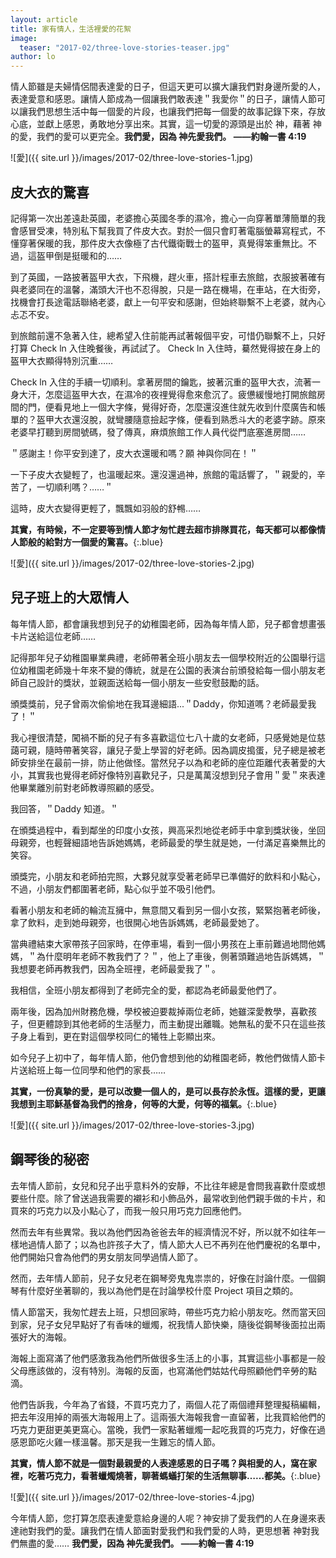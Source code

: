 ```yaml
---
layout: article
title: 家有情人，生活裡愛的花絮
image:
  teaser: "2017-02/three-love-stories-teaser.jpg"
author: lo
---
```

情人節雖是夫婦情侶間表達愛的日子，但這天更可以擴大讓我們對身邊所愛的人，表達愛意和感恩。讓情人節成為一個讓我們敢表達＂我愛你＂的日子，讓情人節可以讓我們思想生活中每一個愛的片段，也讓我們把每一個愛的故事記錄下來，存放心底，並獻上感恩，勇敢地分享出來。其實，這一切愛的源頭是出於 神，藉著 神的愛，我們的愛可以更完全。**我們愛，因為 神先愛我們。 ——約翰一書 4:19**

![愛]({{ site.url }}/images/2017-02/three-love-stories-1.jpg)

## 皮大衣的驚喜

記得第一次出差遠赴英國，老婆擔心英國冬季的濕冷，擔心一向穿著單薄簡單的我會感冒受凍，特別私下幫我買了件皮大衣。對於一個只會盯著電腦螢幕寫程式，不懂穿著保暖的我，那件皮大衣像極了古代鐵衛戰士的盔甲，真覺得笨重無比。不過，這盔甲倒是挺暖和的……

到了英國，一路披著盔甲大衣，下飛機，趕火車，搭計程車去旅館，衣服披著確有與老婆同在的溫馨，滿頭大汗也不忍得脫，只是一路在機場，在車站，在大街旁，找機會打長途電話聯絡老婆，獻上一句平安和感謝，但始終聯繫不上老婆，就內心忐忑不安。

到旅館前還不急著入住，總希望入住前能再試著報個平安，可惜仍聯繫不上，只好打算 Check ln 入住晚餐後，再試試了。 Check ln 入住時，驀然覺得披在身上的盔甲大衣顯得特別沉重……

Check ln 入住的手續一切順利。拿著房間的鑰匙，披著沉重的盔甲大衣，流著一身大汗，怎麼這盔甲大衣，在濕冷的夜𥚃覺得愈來愈沉了。疲憊緩慢地打開旅館房間的門，便看見地上一個大字條，覺得好奇，怎麼還沒進住就先收到什麼廣告和帳單的？盔甲大衣還沒脫，就彎腰隨意撿起字條，便看到熟悉斗大的老婆字跡。原來老婆早打聽到房間號碼，發了傳真，麻煩旅館工作人員代從門底塞進房間……

＂感謝主！你平安到達了，皮大衣還暖和嗎？願 神與你同在！＂

一下子皮大衣變輕了，也溫暖起來。還沒還過神，旅館的電話響了，＂親愛的，辛苦了，一切順利嗎？……＂

這時，皮大衣變得更輕了，飄飄如羽般的舒𣈱……

**其實，有時候，不一定要等到情人節才匆忙趕去超市排隊買花，每天都可以都像情人節般的給對方一個愛的驚喜。**{:.blue}

![愛]({{ site.url }}/images/2017-02/three-love-stories-2.jpg)

## 兒子班上的大眾情人

每年情人節，都會讓我想到兒子的幼稚園老師，因為每年情人節，兒子都會想畫張卡片送給這位老師……

記得那年兒子幼稚園畢業典禮，老師帶著全班小朋友去一個學校附近的公園舉行這位幼稚園老師幾十年來不變的傳統，就是在公園的表演台前頒發給每一個小朋友老師自己設計的獎狀，並親面送給每一個小朋友一些安慰鼓勵的話。

頒獎獎前，兒子曾兩次偷偷地在我耳邊細語...＂Daddy，你知道嗎？老師最愛我了！＂

我心𥚃很清楚，闖禍不斷的兒子有多喜歡這位七八十歲的女老師，只感覺她是位慈藹可親，隨時帶著笑容，讓兒子愛上學習的好老師。因為調皮搗蛋，兒子總是被老師安排坐在最前一排，防止他做怪。當然兒子以為和老師的座位距離代表著愛的大小，其實我也覺得老師好像特別喜歡兒子，只是萬萬沒想到兒子會用＂愛＂來表達他畢業離別前對老師教導照顧的感受。

我回答，＂Daddy 知道。＂

在頒獎過程中，看到鄰坐的印度小女孩，興高采烈地從老師手中拿到獎狀後，坐回母親旁，也輕聲細語地告訴她媽媽，老師最愛的學生就是她，一付滿足喜樂無比的笑容。

頒獎完，小朋友和老師拍完照，大夥兒就享受著老師早已準備好的飲料和小點心，不過，小朋友們都圍著老師，點心似乎並不吸引他們。

看著小朋友和老師的輪流互擁中，無意間又看到另一個小女孩，緊緊抱著老師後，拿了飲料，走到她母親旁，也很開心地告訴媽媽，老師最愛她了。

當典禮結束大家帶孩子回家時，在停車場，看到一個小男孩在上車前難過地問他媽媽，＂為什麼明年老師不教我們了？＂，他上了車後，側著頭難過地告訴媽媽，＂我想要老師再教我們，因為全班𥚃，老師最愛我了＂。

我相信，全班小朋友都得到了老師完全的愛，都認為老師最愛他們了。

兩年後，因為加州財務危機，學校被迫要裁掉兩位老師，她雖深愛教學，喜歡孩子，但更體諒到其他老師的生活壓力，而主動提出離職。她無私的愛不只在這些孩子身上看到，更在對這個學校同仁的犧牲上彰顯出來。

如今兒子上初中了，每年情人節，他仍會想到他的幼稚園老師，教他們做情人節卡片送給班上每一位同學和他們的家長……

**其實，一份真摯的愛，是可以改變一個人的，是可以長存於永恆。這樣的愛，更讓我想到主耶穌基督為我們的捨身，何等的大愛，何等的福氣。**{:.blue}

![愛]({{ site.url }}/images/2017-02/three-love-stories-3.jpg)

## 鋼琴後的秘密

去年情人節前，女兒和兒子出乎意料外的安靜，不比往年總是會問我喜歡什麼或想要些什麼。除了曾送過我需要的襯衫和小飾品外，最常收到他們親手做的卡片，和買來的巧克力以及小點心了，而我一般只用巧克力回應他們。

然而去年有些異常。我以為他們因為爸爸去年的經濟情況不好，所以就不如往年一樣地過情人節了；以為也許孩子大了，情人節大人已不再列在他們慶祝的名單中，他們開始只會為他們的男女朋友同學過情人節了。

然而，去年情人節前，兒子女兒老在鋼琴旁鬼鬼祟祟的，好像在討論什麼。一個鋼琴有什麼好坐著聊的，我以為他們是在討論學校什麼 Project 項目之類的。

情人節當天，我匆忙趕去上班，只想回家時，帶些巧克力給小朋友吃。然而當天回到家，兒子女兒早點好了有香味的蠟燭，祝我情人節快樂，隨後從鋼琴後面拉出兩張好大的海報。

海報上面寫滿了他們感激我為他們所做很多生活上的小事，其實這些小事都是一般父母應該做的，沒有特別。海報的反面，也寫滿他們姑姑代母照顧他們辛勞的點滴。

他們告訴我，今年為了省錢，不買巧克力了，兩個人花了兩個禮拜整理擬稿編輯，把去年沒用掉的兩張大海報用上了。這兩張大海報我會一直留著，比我買給他們的巧克力更甜更美更窩心。當晚，我們一家點著蠟燭一起吃我買的巧克力，好像在過感恩節吃火雞一樣溫馨。那天是我一生難忘的情人節。

**其實，情人節不就是一個對最親愛的人表達感恩的日子嗎？與相愛的人，窩在家裡，吃著巧克力，看著蠟燭燒著，聊著螞蟻打架的生活無聊事……都美。**{:.blue}

![愛]({{ site.url }}/images/2017-02/three-love-stories-4.jpg)

今年情人節，您打算怎麼表達愛意給身邊的人呢？神安排了愛我們的人在身邊來表達祂對我們的愛。讓我們在情人節面對愛我們和我們愛的人時，更思想著 神對我們無盡的愛…… **我們愛，因為 神先愛我們。 ——約翰一書 4:19**